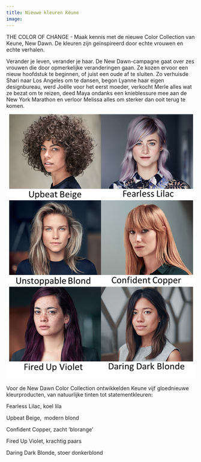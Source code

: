 ```yaml
---
title: Nieuwe kleuren Keune
image: 
---
```


THE COLOR OF CHANGE - Maak kennis met de nieuwe Color Collection van Keune, New Dawn. De kleuren zijn ge&iuml;nspireerd door echte vrouwen en echte verhalen.

Verander je leven, verander je haar. De New Dawn-campagne gaat over zes vrouwen die door opmerkelijke veranderingen gaan. Ze kozen ervoor een nieuw hoofdstuk te beginnen, of juist een oude af te sluiten. Zo verhuisde Shari naar Los Angeles om te dansen, begon Lyanne haar eigen designbureau, werd Jo&euml;lle voor het eerst moeder, verkocht Merle alles wat ze bezat om te reizen, deed Maya ondanks een knieblessure mee aan de New York Marathon en verloor Melissa alles om sterker dan ooit terug te komen.

![](/uploads/versions/combi-alle-beelden-met-tekst---x----734-1027x---.png)

Voor de New Dawn Color Collection ontwikkelden Keune vijf gloednieuwe kleurproducten, van natuurlijke tinten tot statementkleuren:

Fearless Lilac, koel lila

Upbeat Beige, &nbsp;modern blond

Confident Copper, zacht 'blorange'

Fired Up Violet, krachtig paars

Daring Dark Blonde, stoer donkerblond

&nbsp;